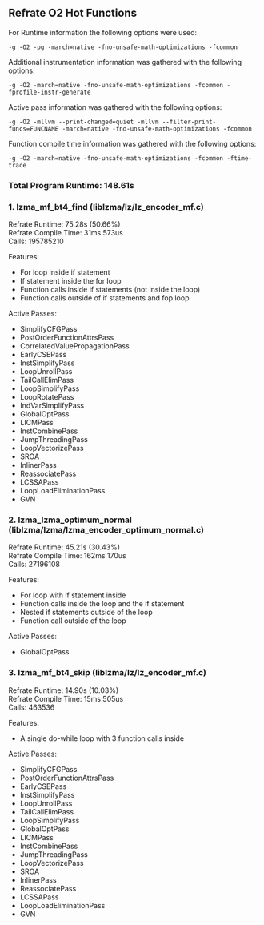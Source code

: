 ## Refrate O2 Hot Functions

For Runtime information the following options were used:
```
-g -O2 -pg -march=native -fno-unsafe-math-optimizations -fcommon
```

Additional instrumentation information was gathered with the following options:
```
-g -O2 -march=native -fno-unsafe-math-optimizations -fcommon -fprofile-instr-generate
```

Active pass information was gathered with the following options:
```
-g -O2 -mllvm --print-changed=quiet -mllvm --filter-print-funcs=FUNCNAME -march=native -fno-unsafe-math-optimizations -fcommon
```

Function compile time information was gathered with the following options:
```
-g -O2 -march=native -fno-unsafe-math-optimizations -fcommon -ftime-trace
```

### Total Program Runtime: 148.61s

### 1. lzma_mf_bt4_find (liblzma/lz/lz_encoder_mf.c)
Refrate Runtime: 75.28s (50.66%) \
Refrate Compile Time: 31ms 573us \
Calls: 195785210

Features:
- For loop inside if statement
- If statement inside the for loop
- Function calls inside if statements (not inside the loop)
- Function calls outside of if statements and fop loop

Active Passes:
- SimplifyCFGPass
- PostOrderFunctionAttrsPass
- CorrelatedValuePropagationPass
- EarlyCSEPass
- InstSimplifyPass
- LoopUnrollPass
- TailCallElimPass
- LoopSimplifyPass
- LoopRotatePass
- IndVarSimplifyPass
- GlobalOptPass
- LICMPass
- InstCombinePass
- JumpThreadingPass
- LoopVectorizePass
- SROA
- InlinerPass
- ReassociatePass
- LCSSAPass
- LoopLoadEliminationPass
- GVN

### 2. lzma_lzma_optimum_normal (liblzma/lzma/lzma_encoder_optimum_normal.c)
Refrate Runtime: 45.21s (30.43%) \
Refrate Compile Time: 162ms 170us \
Calls: 27196108

Features:
- For loop with if statement inside
- Function calls inside the loop and the if statement
- Nested if statements outside of the loop
- Function call outside of the loop

Active Passes:
- GlobalOptPass 

### 3. lzma_mf_bt4_skip (liblzma/lz/lz_encoder_mf.c)
Refrate Runtime: 14.90s (10.03%) \
Refrate Compile Time: 15ms 505us \
Calls: 463536

Features:
- A single do-while loop with 3 function calls inside

Active Passes:
- SimplifyCFGPass
- PostOrderFunctionAttrsPass
- EarlyCSEPass
- InstSimplifyPass
- LoopUnrollPass
- TailCallElimPass
- LoopSimplifyPass
- GlobalOptPass
- LICMPass
- InstCombinePass
- JumpThreadingPass
- LoopVectorizePass
- SROA
- InlinerPass
- ReassociatePass
- LCSSAPass
- LoopLoadEliminationPass
- GVN

